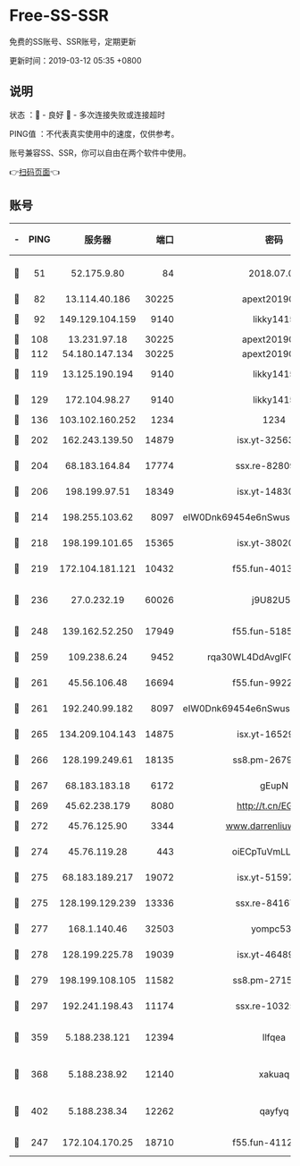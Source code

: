 # Free-SS-SSR

免费的SS账号、SSR账号，定期更新

更新时间：2019-03-12 05:35 +0800

## 说明

状态     ：🙂 - 良好 🙁 - 多次连接失败或连接超时

PING值   ：不代表真实使用中的速度，仅供参考。

账号兼容SS、SSR，你可以自由在两个软件中使用。

👉[扫码页面](https://liesauer.github.io/Free-SS-SSR/)👈

## 账号

|-|PING|服务器|端口|密码|加密方式|区域|
|:----:|:----:|:-----:|-----:|:----:|:----:|:----:|
|🙂|51|52.175.9.80|84|2018.07.07|chacha20-ietf-poly1305|HK|
|🙂|82|13.114.40.186|30225|apext2019006|chacha20|JP|
|🙂|92|149.129.104.159|9140|likky1415|aes-256-cfb|HK|
|🙂|108|13.231.97.18|30225|apext2019006|chacha20|JP|
|🙂|112|54.180.147.134|30225|apext2019006|chacha20|KR|
|🙂|119|13.125.190.194|9140|likky1415|aes-256-cfb|KR|
|🙂|129|172.104.98.27|9140|likky1415|aes-256-cfb|JP|
|🙂|136|103.102.160.252|1234|1234|rc4-md5|JP|
|🙂|202|162.243.139.50|14879|isx.yt-32563801|aes-256-cfb|US|
|🙂|204|68.183.164.84|17774|ssx.re-82809807|aes-256-cfb|US|
|🙂|206|198.199.97.51|18349|isx.yt-14830718|aes-256-cfb|US|
|🙂|214|198.255.103.62|8097|eIW0Dnk69454e6nSwuspv9DmS201tQ0D|aes-256-cfb|US|
|🙂|218|198.199.101.65|15365|isx.yt-38020728|aes-256-cfb|US|
|🙂|219|172.104.181.121|10432|f55.fun-40137909|aes-256-cfb|SG|
|🙂|236|27.0.232.19|60026|j9U82U53|xchacha20-ietf-poly1305|HK|
|🙂|248|139.162.52.250|17949|f55.fun-51854536|aes-256-cfb|SG|
|🙂|259|109.238.6.24|9452|rqa30WL4DdAvgIFG6Fs3znzTa|aes-256-cfb|FR|
|🙂|261|45.56.106.48|16694|f55.fun-99229922|aes-256-cfb|US|
|🙂|261|192.240.99.182|8097|eIW0Dnk69454e6nSwuspv9DmS201tQ0D|aes-256-cfb|US|
|🙂|265|134.209.104.143|14875|isx.yt-16529863|aes-256-cfb|SG|
|🙂|266|128.199.249.61|18135|ss8.pm-26798832|aes-256-cfb|SG|
|🙂|267|68.183.183.18|6172|gEupN|aes-256-cfb|SG|
|🙂|269|45.62.238.179|8080|http://t.cn/EGJIyrl|rc4-md5|CA|
|🙂|272|45.76.125.90|3344|www.darrenliuwei.com|aes-256-cfb|AU|
|🙂|274|45.76.119.28|443|oiECpTuVmLLxk4Ts|aes-256-cfb|AU|
|🙂|275|68.183.189.217|19072|isx.yt-51597603|aes-256-cfb|SG|
|🙂|275|128.199.129.239|13336|ssx.re-84167135|aes-256-cfb|SG|
|🙂|277|168.1.140.46|32503|yompc535|aes-256-cfb|AU|
|🙂|278|128.199.225.78|19039|isx.yt-46489348|aes-256-cfb|SG|
|🙂|279|198.199.108.105|11582|ss8.pm-27159085|aes-256-cfb|US|
|🙂|297|192.241.198.43|11174|ssx.re-10325861|aes-256-cfb|US|
|🙂|359|5.188.238.121|12394|llfqea|chacha20-ietf-poly1305|BR|
|🙂|368|5.188.238.92|12140|xakuaq|chacha20-ietf-poly1305|BR|
|🙂|402|5.188.238.34|12262|qayfyq|chacha20-ietf-poly1305|BR|
|🙂|247|172.104.170.25|18710|f55.fun-41127984|aes-256-cfb|SG|
